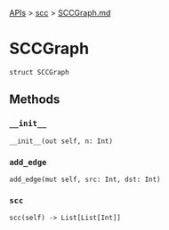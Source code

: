[APIs](../index.md) > [scc](./index.md) > [SCCGraph.md]()

# SCCGraph

```
struct SCCGraph
```

## Methods

### `__init__`

```
__init__(out self, n: Int)
```

### `add_edge`

```
add_edge(mut self, src: Int, dst: Int)
```

### `scc`

```
scc(self) -> List[List[Int]]
```
